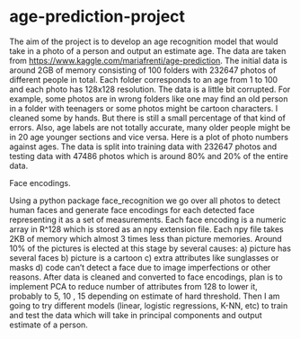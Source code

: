 # age-prediction-project
The aim of the project is to develop an age recognition model that would take in a photo of a person and output an estimate age. The data are taken from https://www.kaggle.com/mariafrenti/age-prediction.  The initial data is around 2GB of memory consisting of 100 folders with 232647 photos of different people in total. Each folder corresponds to an age from 1 to 100 and each photo has 128x128 resolution. The data is a little bit corrupted. For example, some photos are in wrong folders like one may find an old person in a folder with teenagers or some photos might be cartoon characters. I cleaned some by hands. But there is still a small percentage of that kind of errors. Also, age labels are not totally accurate, many older people might be in 20 age younger sections and vice versa. Here is a plot of photo numbers against ages.
The data is split into training data with 232647 photos and testing data with 47486 photos which is around 80% and 20% of the entire data.

Face encodings. 

Using a python package face_recognition we go over all photos to detect human faces and generate face encodings for each detected face representing it as a set of measurements. Each face encoding is a numeric array in R^128 which is stored as an npy extension file. Each npy file takes 2KB of memory which almost 3 times less than picture memories. Around 10% of the pictures is elected at this stage by several causes: a) picture has several faces b) picture is a cartoon c) extra attributes like sunglasses or masks d) code can’t detect a face due to image imperfections or other reasons. 
After data is cleaned and converted to face encodings, plan is to implement PCA to reduce number of attributes from 128 to lower it, probably to 5, 10 , 15 depending on estimate of hard threshold.  Then I am going to try different models (linear, logistic regressions, K-NN, etc) to train and test the data which will take in principal components and output estimate of a person.
